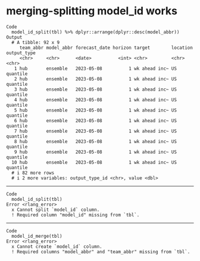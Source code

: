 # merging-splitting model_id works

    Code
      model_id_split(tbl) %>% dplyr::arrange(dplyr::desc(model_abbr))
    Output
      # A tibble: 92 x 9
         team_abbr model_abbr forecast_date horizon target        location output_type
         <chr>     <chr>      <date>          <int> <chr>         <chr>    <chr>      
       1 hub       ensemble   2023-05-08          1 wk ahead inc~ US       quantile   
       2 hub       ensemble   2023-05-08          1 wk ahead inc~ US       quantile   
       3 hub       ensemble   2023-05-08          1 wk ahead inc~ US       quantile   
       4 hub       ensemble   2023-05-08          1 wk ahead inc~ US       quantile   
       5 hub       ensemble   2023-05-08          1 wk ahead inc~ US       quantile   
       6 hub       ensemble   2023-05-08          1 wk ahead inc~ US       quantile   
       7 hub       ensemble   2023-05-08          1 wk ahead inc~ US       quantile   
       8 hub       ensemble   2023-05-08          1 wk ahead inc~ US       quantile   
       9 hub       ensemble   2023-05-08          1 wk ahead inc~ US       quantile   
      10 hub       ensemble   2023-05-08          1 wk ahead inc~ US       quantile   
      # i 82 more rows
      # i 2 more variables: output_type_id <chr>, value <dbl>

---

    Code
      model_id_split(tbl)
    Error <rlang_error>
      x Cannot split `model_id` column.
      ! Required column "model_id" missing from `tbl`.

---

    Code
      model_id_merge(tbl)
    Error <rlang_error>
      x Cannot create `model_id` column.
      ! Required columns "model_abbr" and "team_abbr" missing from `tbl`.

